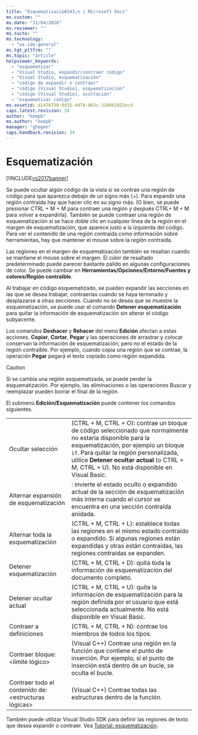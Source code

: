 ```yaml
---
title: "Esquematizaci&#243;n | Microsoft Docs"
ms.custom: ""
ms.date: "11/04/2016"
ms.reviewer: ""
ms.suite: ""
ms.technology: 
  - "vs-ide-general"
ms.tgt_pltfrm: ""
ms.topic: "article"
helpviewer_keywords: 
  - "esquematizar"
  - "Visual Studio, expandir/contraer código"
  - "Visual Studio, esquematización"
  - "código de expandir o contraer"
  - "código [Visual Studio], esquematización"
  - "código [Visual Studio], ocultación"
  - "esquematizar código"
ms.assetid: d1476758-9d35-4d74-b63c-310661932ecd
caps.latest.revision: 34
author: "kempb"
ms.author: "kempb"
manager: "ghogen"
caps.handback.revision: 34
---
```

# Esquematizaci&#243;n
[!INCLUDE[vs2017banner](../code-quality/includes/vs2017banner.md)]

Se puede ocultar algún código de la vista si se contrae una región de código para que aparezca debajo de un signo más \(\+\).  Para expandir una región contraída hay que hacer clic en su signo más. \(O bien, se puede presionar CTRL \+ M \+ M para contraer una región y después CTRL\+ M \+ M para volver a expandirla\). También se puede contraer una región de esquematización si se hace doble clic en cualquier línea de la región en el margen de esquematización, que aparece justo a la izquierda del código.  Para ver el contenido de una región contraída como información sobre herramientas, hay que mantener el mouse sobre la región contraída.  
  
 Las regiones en el margen de esquematización también se resaltan cuando se mantiene el mouse sobre el margen.  El color de resaltado predeterminado puede parecer bastante pálido en algunas configuraciones de color.  Se puede cambiar en **Herramientas\/Opciones\/Entorno\/Fuentes y colores\/Región contraíble**.  
  
 Al trabajar en código esquematizado, se pueden expandir las secciones en las que se desea trabajar, contraerlas cuando se haya terminado y desplazarse a otras secciones.  Cuando no se desea que se muestre la esquematización, se puede usar el comando **Detener esquematización** para quitar la información de esquematización sin alterar el código subyacente.  
  
 Los comandos **Deshacer** y **Rehacer** del menú **Edición** afectan a estas acciones.  **Copiar**, **Cortar**, **Pegar** y las operaciones de arrastrar y colocar conservan la información de esquematización, pero no el estado de la región contraíble.  Por ejemplo, cuando copia una región que se contrae, la operación **Pegar** pegará el texto copiado como región expandida.  
  
> [!CAUTION]
>  Si se cambia una región esquematizada, se puede perder la esquematización.  Por ejemplo, las eliminaciones o las operaciones Buscar y reemplazar pueden borrar el final de la región.  
  
 El submenú **Edición\/Esquematización** puede contener los comandos siguientes.  
  
|||  
|-|-|  
|Ocultar selección|\(CTRL \+ M, CTRL \+ O\): contrae un bloque de código seleccionado que normalmente no estaría disponible para la esquematización, por ejemplo un bloque `if`.  Para quitar la región personalizada, utilice **Detener ocultar actual** \(o CTRL \+ M, CTRL \+ U\).  No está disponible en Visual Basic.|  
|Alternar expansión de esquematización|: invierte el estado oculto o expandido actual de la sección de esquematización más interna cuando el cursor se encuentra en una sección contraída anidada.|  
|Alternar toda la esquematización|\(CTRL \+ M, CTRL \+ L\): establece todas las regiones en el mismo estado contraído o expandido.  Si algunas regiones están expandidas y otras están contraídas, las regiones contraídas se expanden.|  
|Detener esquematización|\(CTRL \+ M, CTRL \+ D\): quita toda la información de esquematización del documento completo.|  
|Detener ocultar actual|\(CTRL \+ M, CTRL \+ U\): quita la información de esquematización para la región definida por el usuario que está seleccionada actualmente.  No está disponible en Visual Basic.|  
|Contraer a definiciones|\(CTRL \+ M, CTRL \+ N\): contrae los miembros de todos los tipos.|  
|Contraer bloque:\<límite lógico\>|\(Visual C\+\+\) Contrae una región en la función que contiene el punto de inserción.  Por ejemplo, si el punto de inserción está dentro de un bucle, se oculta el bucle.|  
|Contraer todo el contenido de: \<estructuras lógicas\>|\(Visual C\+\+\) Contrae todas las estructuras dentro de la función.|  
  
 También puede utilizar Visual Studio SDK para definir las regiones de texto que desea expandir o contraer.  Vea [Tutorial: esquematización](../extensibility/walkthrough-outlining.md).